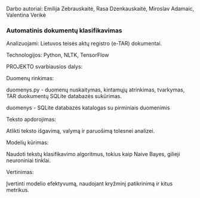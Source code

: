 Darbo autoriai: Emilija Zebrauskaitė, Rasa Dzenkauskaitė, Miroslav Adamaic, Valentina Verikė

### Automatinis dokumentų klasifikavimas

Analizuojami: Lietuvos teisės aktų registro (e-TAR) dokumentai.

Technologijos: Python, NLTK, TensorFlow

PROJEKTO svarbiausios dalys:

Duomenų rinkimas:

duomenys.py - duomenų nuskaitymas, kintamųjų atrinkimas, tvarkymas, TAR duokumentų SQLite databazės sukūrimas.

duomenys - SQLite databazės katalogas su pirminiais duomenimis


Teksto apdorojimas:

 Atlikti teksto išgavimą, valymą ir paruošimą tolesnei analizei.

Modelių kūrimas: 

Naudoti tekstų klasifikavimo algoritmus, tokius kaip Naive Bayes,  gilieji neuroniniai tinklai.


Vertinimas: 

Įvertinti modelio efektyvumą, naudojant kryžminį patikrinimą ir kitus metrikus.

    

